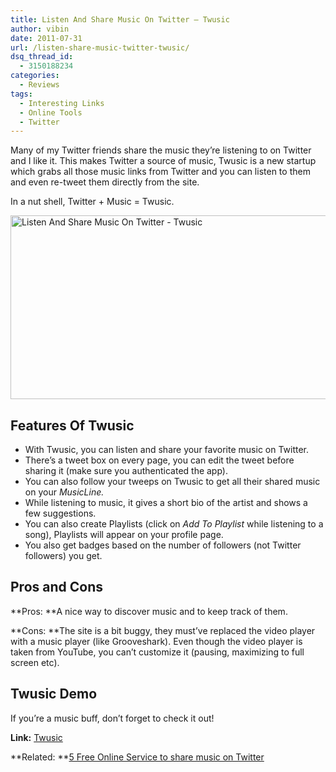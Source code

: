 ```yaml
---
title: Listen And Share Music On Twitter – Twusic
author: vibin
date: 2011-07-31
url: /listen-share-music-twitter-twusic/
dsq_thread_id:
  - 3150188234
categories:
  - Reviews
tags:
  - Interesting Links
  - Online Tools
  - Twitter
---
```

Many of my Twitter friends share the music they’re listening to on Twitter and I like it. This makes Twitter a source of music, Twusic is a new startup which grabs all those music links from Twitter and you can listen to them and even re-tweet them directly from the site.

In a nut shell, Twitter + Music = Twusic.

[<img style="display: inline; border: 0px;" title="Listen And Share Music On Twitter - Twusic" src="http://cdn.devilsworkshop.org/files/2011/07/Image07_thumb.png" alt="Listen And Share Music On Twitter - Twusic" width="582" height="294" border="0" />][1]

## Features Of Twusic

  * With Twusic, you can listen and share your favorite music on Twitter.
  * There’s a tweet box on every page, you can edit the tweet before sharing it (make sure you authenticated the app).
  * You can also follow your tweeps on Twusic to get all their shared music on your *MusicLine.*
  * While listening to music, it gives a short bio of the artist and shows a few suggestions.
  * You can also create Playlists (click on *Add To Playlist* while listening to a song), Playlists will appear on your profile page.
  * You also get badges based on the number of followers (not Twitter followers) you get.

## Pros and Cons

**Pros: **A nice way to discover music and to keep track of them.

**Cons: **The site is a bit buggy, they must’ve replaced the video player with a music player (like Grooveshark). Even though the video player is taken from YouTube, you can’t customize it (pausing, maximizing to full screen etc).

## Twusic Demo



If you’re a music buff, don’t forget to check it out!

**Link:** <a href="http://twusic.com/" onclick="_gaq.push(['_trackEvent', 'outbound-article', 'http://twusic.com/', 'Twusic']);" >Twusic</a>

**Related: **[5 Free Online Service to share music on Twitter][2]

 [1]: http://cdn.devilsworkshop.org/files/2011/07/Image07.png
 [2]: http://devilsworkshop.org/5-free-online-service-to-share-music-on-twitter/
